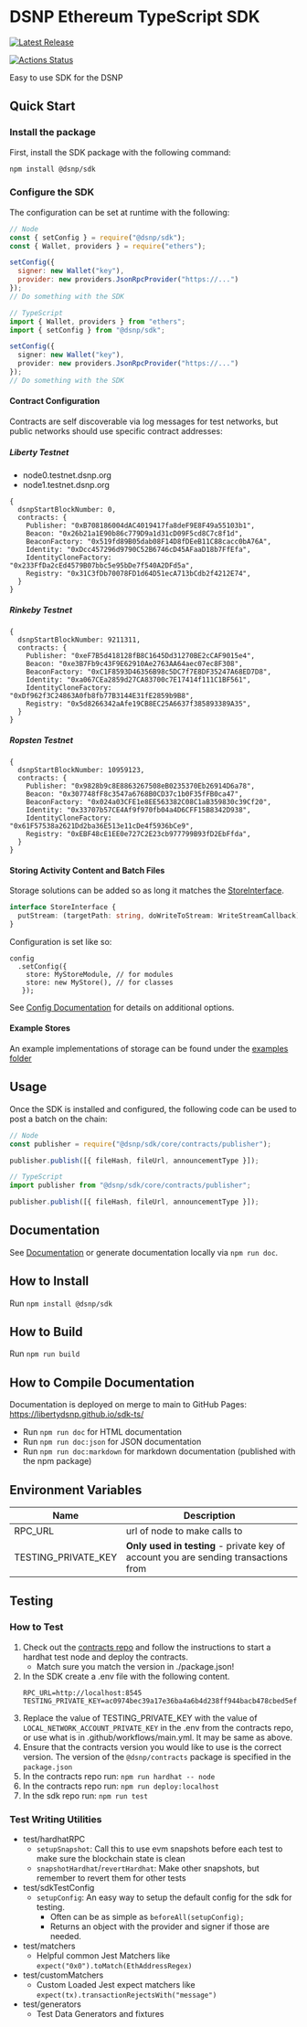 # DSNP Ethereum TypeScript SDK

[![Latest Release](https://img.shields.io/github/release/LibertyDSNP/sdk-ts)](https://github.com/LibertyDSNP/sdk-ts/releases)

[![Actions Status](https://github.com/LibertyDSNP/sdk-ts/actions/workflows/main.yml/badge.svg)](https://github.com/LibertyDSNP/sdk-ts/actions)

Easy to use SDK for the DSNP

## Quick Start

### Install the package

First, install the SDK package with the following command:

```bash
npm install @dsnp/sdk
```

### Configure the SDK

The configuration can be set at runtime with the following:

```js
// Node
const { setConfig } = require("@dsnp/sdk");
const { Wallet, providers } = require("ethers");

setConfig({
  signer: new Wallet("key"),
  provider: new providers.JsonRpcProvider("https://...")
});
// Do something with the SDK
```

```typescript
// TypeScript
import { Wallet, providers } from "ethers";
import { setConfig } from "@dsnp/sdk";

setConfig({
  signer: new Wallet("key"),
  provider: new providers.JsonRpcProvider("https://...")
});
// Do something with the SDK
```

#### Contract Configuration

Contracts are self discoverable via log messages for test networks, but public networks should use specific contract addresses:

##### Liberty Testnet
- node0.testnet.dsnp.org
- node1.testnet.dsnp.org
```
{
  dsnpStartBlockNumber: 0, 
  contracts: {
    Publisher: "0xB708186004dAC4019417fa8deF9E8F49a55103b1",
    Beacon: "0x26b21a1E90b86c779D9a1d31cD09F5cd8C7c8f1d",
    BeaconFactory: "0x519fd89B05dab08F14D8fDEeB11C88cacc0bA76A",
    Identity: "0xDcc457296d9790C52B6746cD45AFaaD18b7FfEfa",
    IdentityCloneFactory: "0x233FfDa2cEd4579B07bbc5e95bDe7f540A2DFd5a",
    Registry: "0x31C3fDb70078FD1d64D51ecA713bCdb2f4212E74",
  }
}
```

##### Rinkeby Testnet
```
{
  dsnpStartBlockNumber: 9211311,
  contracts: {
    Publisher: "0xeF7B5d418128fB8C1645Dd31270BE2cCAF9015e4",
    Beacon: "0xe3B7Fb9c43F9E62910Ae2763AA64aec07ec8F308",
    BeaconFactory: "0xC1F8593D46356B98c5DC7f7E8DF35247A68ED7D8",
    Identity: "0xa067CEa2859d27CA83700c7E17414f111C1BF561",
    IdentityCloneFactory: "0xDf962f3C24863A0fb8fb77B3144E31fE2859b9B8",
    Registry: "0x5d8266342aAfe19CB8EC25A6637f385893389A35",
  }
}
```

##### Ropsten Testnet
```
{
  dsnpStartBlockNumber: 10959123,
  contracts: {
    Publisher: "0x9828b9c8E8863267508eB0235370Eb26914D6a78",
    Beacon: "0x307748fF8c3547a6768B0CD37c1b0F35fFB0ca47",
    BeaconFactory: "0x024a03CFE1e8EE563382C08C1aB359830c39Cf20",
    Identity: "0x33707b57CE4Af9f970fb04a4D6CFF15B8342D938",
    IdentityCloneFactory: "0x61F57538a2621Dd2ba36E513e11cDe4f5936bCe9",
    Registry: "0xEBF48cE1EE0e727C2E23cb977799B93fD2EbFfda",
  }
}
```

#### Storing Activity Content and Batch Files

Storage solutions can be added so as long it matches the [StoreInterface](https://github.com/LibertyDSNP/sdk-ts/blob/main/src/core/store/interface.ts).
```typescript
interface StoreInterface {
  putStream: (targetPath: string, doWriteToStream: WriteStreamCallback) => Promise<URL>;
}
```

Configuration is set like so:
```
config
  .setConfig({
    store: MyStoreModule, // for modules
    store: new MyStore(), // for classes
   });
```

See [Config Documentation](https://libertydsnp.github.io/sdk-ts/interfaces/config_config.config.html) for details on additional options.

#### Example Stores

An example implementations of storage can be found under the [examples folder](https://github.com/LibertyDSNP/sdk-ts/tree/main/examples)

## Usage

Once the SDK is installed and configured, the following code can be used to post a batch on the chain:

```js
// Node
const publisher = require("@dsnp/sdk/core/contracts/publisher");

publisher.publish([{ fileHash, fileUrl, announcementType }]);
```

```typescript
// TypeScript
import publisher from "@dsnp/sdk/core/contracts/publisher";

publisher.publish([{ fileHash, fileUrl, announcementType }]);
```

## Documentation

See [Documentation](https://libertydsnp.github.io/sdk-ts/) or generate documentation locally via `npm run doc`.

## How to Install

Run `npm install @dsnp/sdk`

## How to Build

Run `npm run build`

## How to Compile Documentation

Documentation is deployed on merge to main to GitHub Pages: https://libertydsnp.github.io/sdk-ts/

- Run `npm run doc` for HTML documentation
- Run `npm run doc:json` for JSON documentation
- Run `npm run doc:markdown` for markdown documentation (published with the npm package)

## Environment Variables

| Name                   | Description                                                                         |
| ---------------------- | ----------------------------------------------------------------------------------- |
| RPC_URL                | url of node to make calls to                                                        |
| TESTING_PRIVATE_KEY    | **Only used in testing** - private key of account you are sending transactions from |

## Testing

### How to Test
1. Check out the [contracts repo](https://github.com/LibertyDSNP/contracts) and follow the instructions to start a hardhat test node and deploy the contracts.
   - Match sure you match the version in ./package.json!
1. In the SDK create a .env file with the following content.
    ```shell
    RPC_URL=http://localhost:8545
    TESTING_PRIVATE_KEY=ac0974bec39a17e36ba4a6b4d238ff944bacb478cbed5efcae784d7bf4f2ff80
    ```
1. Replace the value of TESTING_PRIVATE_KEY with the value of `LOCAL_NETWORK_ACCOUNT_PRIVATE_KEY` in the .env from the contracts repo, or use what is in .github/workflows/main.yml. It may be same as above.
1. Ensure that the contracts version you would like to use is the correct version. The version of the `@dsnp/contracts` package is specified in the `package.json`
1. In the contracts repo run: `npm run hardhat -- node`
1. In the contracts repo run: `npm run deploy:localhost`
1. In the sdk repo run: `npm run test`

### Test Writing Utilities

- test/hardhatRPC
  - `setupSnapshot`: Call this to use evm snapshots before each test to make sure the blockchain state is clean
  - `snapshotHardhat`/`revertHardhat`: Make other snapshots, but remember to revert them for other tests
- test/sdkTestConfig
  - `setupConfig`: An easy way to setup the default config for the sdk for testing.
    - Often can be as simple as `beforeAll(setupConfig);`
    - Returns an object with the provider and signer if those are needed.
- test/matchers
  - Helpful common Jest Matchers like `expect("0x0").toMatch(EthAddressRegex)`
- test/customMatchers
  - Custom Loaded Jest expect matchers like `expect(tx).transactionRejectsWith("message")`
- test/generators
  - Test Data Generators and fixtures
